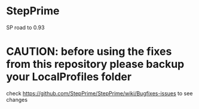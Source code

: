 # StepPrime
SP road to 0.93

# CAUTION: before using the fixes from this repository please backup your LocalProfiles folder

check
https://github.com/StepPrime/StepPrime/wiki/Bugfixes-issues
to see changes
